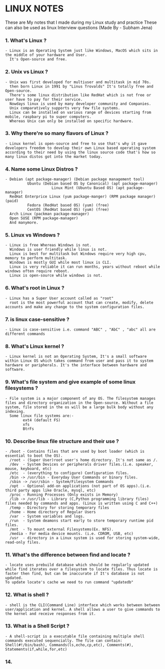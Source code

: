 # LINUX NOTES 
These are My notes that I made during my Linux study and practice These can also be used as linux Interview questions (Made By - Subham Jena)
### 1. What's Linux ?
    - Linux is an Operating System just like Windows, MacOS which sits in the middle of your hardware and User.
      It's Open-source and free.

### 2. Unix vs Linux ?
    - Unix was first developed for multiuser and multitask in mid 70s.
      then born Linux in 1991 by "Linus Trovalds" It's totally free and Open-source.
      There's some linux distribution like RedHat which is not free or user have to pay for their service.
      Nowdays linux is used by many developer community and Companies.
      Unix comparatively supports very few file systems.
      Linux can be installed on various range of devices starting from mobile, raspbary pi to super computers.
      Whereas Unix can only be installed on specific hardware.

### 3. Why there're so many flavors of Linux ?
    - Linux kernel is open-source and free to use that's why it gave developers freedom to develop their own Linux based operating system according to their need by using the linux source code that's how so many linux distos got into the market today.

### 4. Name some Linux Distros ?
    - Debian (apt package-manager) (Debian package management tool)
              Ubuntu (Debian based OS by Canonical) (apt package-manager)
                         Linux Mint (Ubuntu Based OS) (apt package-manager)
      RedHat Enterprice Linux (yum package-manger) (RPM package manager) (paid)
              Fedora (RedHat based OS) (yum) (free)
              CentOS (RedHat based OS) (yum) (free)
      Arch Linux (packman package-manager)
      Open SUSE (RPM package-manager)
      And manymore.

### 5. Linux vs Windows ?
    - Linux is free Whereas Windows is not.
      Windows is user friendly while linux is not.
      Linux is best for multitask but Windows require very high cpu, memory to perform multitask.
      Windows is mostly GUI while most linux is CLI.
      Linux is very reliable it can run months, years without reboot while windows often require reboot.
      Linux is open-source while windows is not.

### 6. What's root in Linux ?
    - Linux has a Super User account called as "root"
      root is the most powerful account that can create, modify, delete accounts and make any change to the system configuration files.

### 7. is linux case-sensitive ?
    - Linux is case-sensitive i.e. command "ABC" , "AbC" , "abc" all are different commands

### 8. What's Linux kernel ?
    - Linux kernel is not an Operating System, It's a small software within Linux OS which takes command from user and pass it to system hardware or paripherals. It's the interface between hardware and software.

### 9. What's file system and give example of some linux filesystems ?
    - File system is a major component of any OS. The filesystem manages files and directory organization in the Open-source. Without a file system, file stored in the os will be a large bulk body without any indexing.
      Some linux file systems are:-
            ext4 (default FS)
            xfs
            BtrFs

### 10. Describe linux file structure and their use ?
    - /boot - Contains files that are used by boot loader (which is essential to boot the OS).
      /root - (Super User)root user's home directory. It's not same as /.
      /dev  - System Devices or peripherals driver files.(i.e. speaker, mouse, keyboard, etc)
      /etc  - (everything to configure) Configuration files.
      /bin -> /usr/bin - Everyday User Commands or binary files.
      /sbin -> /usr/sbin - System/Filesystem Commands
      /opt  - Optional add-on applications (not part of OS apps).(i.e. third party apps like Oracle, mysql, etc)
      /proc - Running Processes (Only exists in Memory)
      /lib -> /usr/lib - Library (C,Python programming library files) files needed by commands and apps. (Linux is written using C and C++)
      /temp - Directory for storing temporary files
      /home - Home directory of Regular Users
      /var  - System variables and logs.
      /run  - System deamons start early to store temporary runtime pid files.
      /mnt  - To mount external Filesystems(Ex. NFS).
      /media - For media device mounts. (i.e. CDROM, USB, etc)
      /usr  - directory in a Linux system is used for storing system-wide, read-only files.

### 11. What's the difference between find and locate ?
    - locate uses prebuild database which should be regularly updated while find iterates over a filesystem to locate files. Thus locate is faster then find, but can be inaccurate if It's database is not updated.
    To update locate's cache we need to run command "updatedb"

### 12. What is shell ?
    - shell is the CLI(Command Line) interface which works between between user/application and kernel. A shell allows a user to give commands to the kernel and receive responses from it.

### 13. What is a Shell Script ?
    - A shell-script is a executable file containing multiple shell commands executed sequencially. The file can contain: Shell(#!/bin/bash), Commands(ls,echo,cp,etc), Comments(#), Statements(if,while,for,etc)

### 14. 
